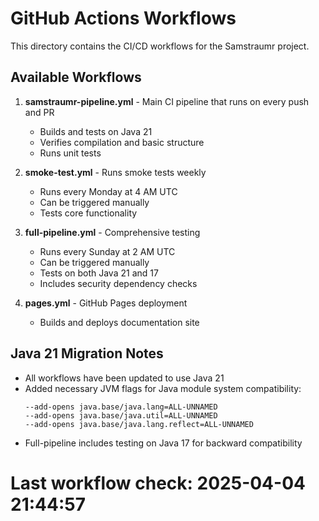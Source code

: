# GitHub Actions Workflows

This directory contains the CI/CD workflows for the Samstraumr project.

## Available Workflows

1. **samstraumr-pipeline.yml** - Main CI pipeline that runs on every push and PR
   - Builds and tests on Java 21
   - Verifies compilation and basic structure
   - Runs unit tests

2. **smoke-test.yml** - Runs smoke tests weekly
   - Runs every Monday at 4 AM UTC
   - Can be triggered manually
   - Tests core functionality

3. **full-pipeline.yml** - Comprehensive testing
   - Runs every Sunday at 2 AM UTC
   - Can be triggered manually
   - Tests on both Java 21 and 17
   - Includes security dependency checks

4. **pages.yml** - GitHub Pages deployment
   - Builds and deploys documentation site

## Java 21 Migration Notes

- All workflows have been updated to use Java 21
- Added necessary JVM flags for Java module system compatibility:
  ```
  --add-opens java.base/java.lang=ALL-UNNAMED
  --add-opens java.base/java.util=ALL-UNNAMED
  --add-opens java.base/java.lang.reflect=ALL-UNNAMED
  ```
- Full-pipeline includes testing on Java 17 for backward compatibility
# Last workflow check: 2025-04-04 21:44:57

